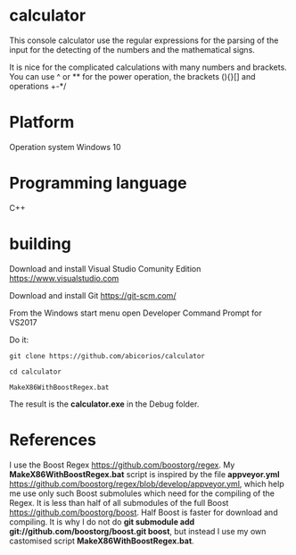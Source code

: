 # calculator
This console calculator use the regular expressions for the parsing of the input for the detecting of the numbers and the mathematical signs.

It is nice for the complicated calculations with many numbers and brackets. You can use ^ or ** for the power operation, the brackets (){}[] and operations +-*/

# Platform

Operation system Windows 10

# Programming language
C++

# building
Download and install Visual Studio Comunity Edition https://www.visualstudio.com

Download and install Git https://git-scm.com/

From the Windows start menu open Developer Command Prompt for VS2017 

Do it:

```
git clone https://github.com/abicorios/calculator

cd calculator

MakeX86WithBoostRegex.bat
```

The result is the **calculator.exe** in the Debug folder.

# References
I use the Boost Regex https://github.com/boostorg/regex. 
My **MakeX86WithBoostRegex.bat** script is inspired by the file **appveyor.yml** https://github.com/boostorg/regex/blob/develop/appveyor.yml, which help me use only such Boost submolules which need for the compiling of the Regex. It is less than half of all submodules of the full Boost https://github.com/boostorg/boost. Half Boost is faster for download and compiling. It is why I do not do **git submodule add git://github.com/boostorg/boost.git boost**, but instead I use my own castomised script **MakeX86WithBoostRegex.bat**.
